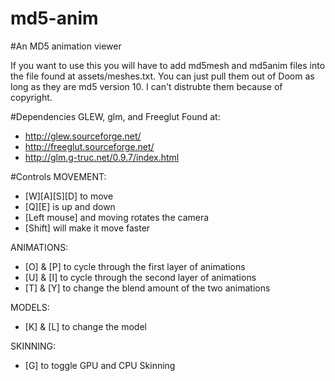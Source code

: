 # md5-anim
#An MD5 animation viewer

If you want to use this you will have to add md5mesh and md5anim files into the file found at assets/meshes.txt.
You can just pull them out of Doom as long as they are md5 version 10. I can't distrubte them because of copyright. 

#Dependencies 
GLEW, glm, and Freeglut
Found at:
 - http://glew.sourceforge.net/
 - http://freeglut.sourceforge.net/
 - http://glm.g-truc.net/0.9.7/index.html

#Controls
MOVEMENT:
- [W][A][S][D] to move
- [Q][E] is up and down
- [Left mouse] and moving rotates the camera
- [Shift] will make it move faster

ANIMATIONS:
- [O] & [P] to cycle through the first layer of animations
- [U] & [I] to cycle through the second layer of animations
- [T] & [Y] to change the blend amount of the two animations

MODELS:
- [K] & [L] to change the model

SKINNING:
- [G] to toggle GPU and CPU Skinning
